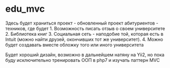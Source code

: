 # edu_mvc
Здесь будет храниться проект - обновленный проект абитуриентов - техников, где будет 1. Возможность писать отзыв о своем университете 2. Библиотека книг 3. Социальная сеть - наподобие той, которая есть в Intuit (можно найти друзей, окончивших тот же университет). 4. Можно будет создавать вместе обложку того или иного университета 

Будет хороший дизайн, возможно в дальнейшем натяну на Yii2, но пока буду исключительно тренировать ООП в php7 и изучать паттерн MVC
